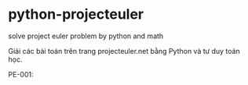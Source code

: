 # python-projecteuler
solve project euler problem by python and math


Giải các bài toán trên trang projecteuler.net bằng Python và tư duy toán học.

PE-001: 